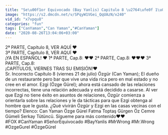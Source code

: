 ```yaml
---
title: "Se\u00f1or Equivocado (Bay Yanlis) Capitulo 8 \u2764\ufe0f 1\u00aa Parte HD \u2764\ufe0f 21-8-2020 Can Yaman---"
image: "https://s2.dmcdn.net/v/SPqyW1VGei_QqUAzN/x240"
vid_id: "x7vpqu8"
categories: "fun"
tags: ["CanYaman","Can Yaman","#CanYaman"]
date: "2020-08-26T13:04:06+03:00"
---
```

2ª PARTE, Capítulo 8,  VER AQUÍ ❤️       <br>3ª PARTE, Capítulo 8,  VER AQUÍ ❤️       <br>¡YA EN ESPAÑOL!  ❤️ 1ª PARTE, Cap.8:     ❤️❤️  2ª PARTE, Cap.8:   ❤️❤️❤️  3ª PARTE, Cap.8:    <br>¡CAPÍTULOS, VIERNES TRAS SU EMISIÓN!❤️   <br>Sr. Incorrecto Capítulo 8 (viernes 21 de julio) Özgür (Can Yaman); El dueño de un restaurante pero bar que vive una vida rica pero en mal estado y no cree en el amor. Ezgi (Özge Gürel); ahora está cansado de las relaciones incorrectas, tiene una relación adecuada y está decidido a casarse. Al ver que Ezgi no tiene éxito en asuntos de relaciones, Özgür comienza a orientarla sobre las relaciones y le da tácticas para que Ezgi obtenga al hombre que le gusta. ¿Qué vivirán Özgür y Ezgi en las casas vecinas con el tiempo? Elenco: Can Yaman Özge Gürel Fatma Toptaş Gürgen Öz Cemre Gümeli Serkay Tütüncü. Sígueme para más contenido❤️❤️  <br>#FOX #CanYaman #SeñorEquivocado #BayYanlis #MrWrong #Mr.Wrong #OzgeGurel #ÖzgeGürel
